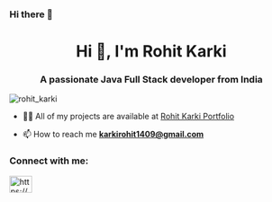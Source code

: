 ### Hi there 👋

<!--
**rohit-ikrak/rohit-ikrak** is a ✨ _special_ ✨ repository because its `README.md` (this file) appears on your GitHub profile.

Here are some ideas to get you started:

- 🔭 I’m currently working on ...
- 🌱 I’m currently learning ...
- 👯 I’m looking to collaborate on ...
- 🤔 I’m looking for help with ...
- 💬 Ask me about ...
- 📫 How to reach me: ...
- 😄 Pronouns: ...
- ⚡ Fun fact: ...
-->

<h1 align="center">Hi 👋, I'm Rohit Karki</h1>
<h3 align="center">A passionate Java Full Stack developer from India</h3>

<p align="left"> <img src="" alt="rohit_karki" /> </p>

- 👨‍💻 All of my projects are available at [Rohit Karki Portfolio](https://xyz.app/)

- 📫 How to reach me **karkirohit1409@gmail.com**

<h3 align="left">Connect with me:</h3>
<p align="left">
<a href="https://www.linkedin.com/in/rohit-karki/" target="blank"><img align="center" src="https://raw.githubusercontent.com/rahuldkjain/github-profile-readme-generator/master/src/images/icons/Social/linked-in-alt.svg" alt="https://www.linkedin.com/in/rohit-karki/" height="30" width="40" /></a>
</p>
